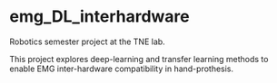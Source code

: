 # emg_DL_interhardware

Robotics semester project at the TNE lab.

This project explores deep-learning and transfer learning methods to enable EMG inter-hardware compatibility in hand-prothesis. 
